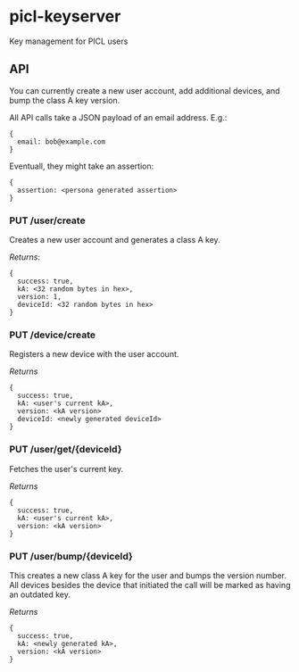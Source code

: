 picl-keyserver
==============

Key management for PICL users

## API

You can currently create a new user account, add additional devices, and bump the class A key version.

All API calls take a JSON payload of an email address. E.g.:

    {
      email: bob@example.com
    }

Eventuall, they might take an assertion:

    {
      assertion: <persona generated assertion>
    }

### PUT /user/create
Creates a new user account and generates a class A key.

*Returns*:

    {
      success: true,
      kA: <32 random bytes in hex>,
      version: 1,
      deviceId: <32 random bytes in hex>
    }

### PUT /device/create
Registers a new device with the user account.

*Returns*

    {
      success: true,
      kA: <user's current kA>,
      version: <kA version>
      deviceId: <newly generated deviceId>
    }

### PUT /user/get/{deviceId}
Fetches the user's current key.

*Returns*

    {
      success: true,
      kA: <user's current kA>,
      version: <kA version>
    }

### PUT /user/bump/{deviceId}
This creates a new class A key for the user and bumps the version number.
All devices besides the device that initiated the call will be marked as having
an outdated key.

*Returns*

    {
      success: true,
      kA: <newly generated kA>,
      version: <kA version>
    }

